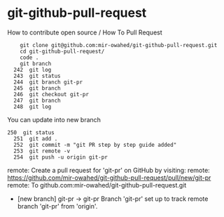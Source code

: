 # git-github-pull-request
How to contribute open source / How To Pull Request

```
    git clone git@github.com:mir-owahed/git-github-pull-request.git
    cd git-github-pull-request/
    code .
    git branch
  242  git log
  243  git status
  244  git branch git-pr
  245  git branch
  246  git checkout git-pr
  247  git branch
  248  git log
```
You can update into new branch

```
250  git status
  251  git add .
  252  git commit -m "git PR step by step guide added"
  253  git remote -v
  254  git push -u origin git-pr
```
remote: Create a pull request for 'git-pr' on GitHub by visiting:
remote:      https://github.com/mir-owahed/git-github-pull-request/pull/new/git-pr
remote: 
To github.com:mir-owahed/git-github-pull-request.git
 * [new branch]      git-pr -> git-pr
Branch 'git-pr' set up to track remote branch 'git-pr' from 'origin'.




